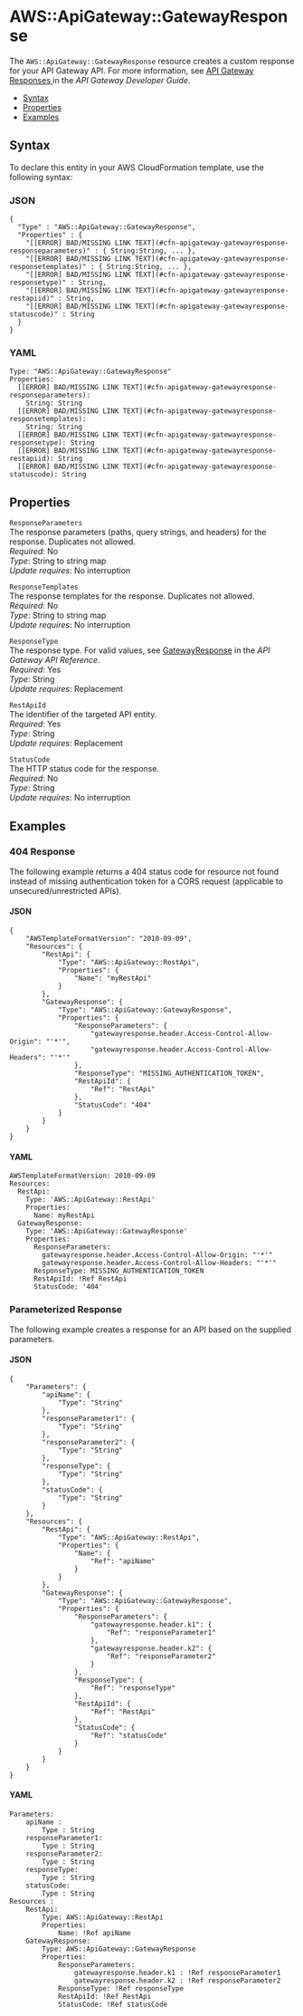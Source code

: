 # AWS::ApiGateway::GatewayResponse<a name="aws-resource-apigateway-gatewayresponse"></a>

The `AWS::ApiGateway::GatewayResponse` resource creates a custom response for your API Gateway API\. For more information, see [API Gateway Responses ](http://docs.aws.amazon.com/apigateway/latest/developerguide/customize-gateway-responses.html#api-gateway-gatewayResponse-definition) in the *API Gateway Developer Guide*\.


+ [Syntax](#aws-resource-apigateway-gatewayresponse-syntax)
+ [Properties](#aws-resource-apigateway-gatewayresponse-properties)
+ [Examples](#aws-resource-apigateway-gatewayresponse-examples)

## Syntax<a name="aws-resource-apigateway-gatewayresponse-syntax"></a>

To declare this entity in your AWS CloudFormation template, use the following syntax:

### JSON<a name="aws-resource-apigateway-gatewayresponse-syntax.json"></a>

```
{
  "Type" : "AWS::ApiGateway::GatewayResponse",
  "Properties" : {
    "[[ERROR] BAD/MISSING LINK TEXT](#cfn-apigateway-gatewayresponse-responseparameters)" : { String:String, ... },
    "[[ERROR] BAD/MISSING LINK TEXT](#cfn-apigateway-gatewayresponse-responsetemplates)" : { String:String, ... },
    "[[ERROR] BAD/MISSING LINK TEXT](#cfn-apigateway-gatewayresponse-responsetype)" : String,
    "[[ERROR] BAD/MISSING LINK TEXT](#cfn-apigateway-gatewayresponse-restapiid)" : String,
    "[[ERROR] BAD/MISSING LINK TEXT](#cfn-apigateway-gatewayresponse-statuscode)" : String
  }
}
```

### YAML<a name="aws-resource-apigateway-gatewayresponse-syntax.yaml"></a>

```
Type: "AWS::ApiGateway::GatewayResponse"
Properties:
  [[ERROR] BAD/MISSING LINK TEXT](#cfn-apigateway-gatewayresponse-responseparameters): 
    String: String
  [[ERROR] BAD/MISSING LINK TEXT](#cfn-apigateway-gatewayresponse-responsetemplates): 
    String: String
  [[ERROR] BAD/MISSING LINK TEXT](#cfn-apigateway-gatewayresponse-responsetype): String
  [[ERROR] BAD/MISSING LINK TEXT](#cfn-apigateway-gatewayresponse-restapiid): String
  [[ERROR] BAD/MISSING LINK TEXT](#cfn-apigateway-gatewayresponse-statuscode): String
```

## Properties<a name="aws-resource-apigateway-gatewayresponse-properties"></a>

`ResponseParameters`  
The response parameters \(paths, query strings, and headers\) for the response\. Duplicates not allowed\.  
 *Required*: No  
 *Type*: String to string map  
 *Update requires*: No interruption 

`ResponseTemplates`  
The response templates for the response\. Duplicates not allowed\.  
 *Required*: No  
 *Type*: String to string map  
 *Update requires*: No interruption 

`ResponseType`  
The response type\. For valid values, see [GatewayResponse](http://docs.aws.amazon.com/apigateway/api-reference/resource/gateway-response/) in the *API Gateway API Reference*\.  
 *Required*: Yes  
 *Type*: String  
 *Update requires*: Replacement 

`RestApiId`  
The identifier of the targeted API entity\.  
 *Required*: Yes  
 *Type*: String  
 *Update requires*: Replacement 

`StatusCode`  
The HTTP status code for the response\.  
 *Required*: No  
 *Type*: String  
 *Update requires*: No interruption 

## Examples<a name="aws-resource-apigateway-gatewayresponse-examples"></a>

### 404 Response<a name="aws-resource-apigateway-gatewayresponse-example2"></a>

The following example returns a 404 status code for resource not found instead of missing authentication token for a CORS request \(applicable to unsecured/unrestricted APIs\)\.

#### JSON<a name="aws-resource-apigateway-gatewayresponse-example2.json"></a>

```
{
    "AWSTemplateFormatVersion": "2010-09-09",
    "Resources": {
        "RestApi": {
            "Type": "AWS::ApiGateway::RestApi",
            "Properties": {
                "Name": "myRestApi"
            }
        },
        "GatewayResponse": {
            "Type": "AWS::ApiGateway::GatewayResponse",
            "Properties": {
                "ResponseParameters": {
                    "gatewayresponse.header.Access-Control-Allow-Origin": "'*'",
                    "gatewayresponse.header.Access-Control-Allow-Headers": "'*'"
                },
                "ResponseType": "MISSING_AUTHENTICATION_TOKEN",
                "RestApiId": {
                    "Ref": "RestApi"
                },
                "StatusCode": "404"
            }
        }
    }
}
```

#### YAML<a name="aws-resource-apigateway-gatewayresponse-example2.yaml"></a>

```
AWSTemplateFormatVersion: 2010-09-09
Resources:
  RestApi:
    Type: 'AWS::ApiGateway::RestApi'
    Properties:
      Name: myRestApi
  GatewayResponse:
    Type: 'AWS::ApiGateway::GatewayResponse'
    Properties:
      ResponseParameters:
        gatewayresponse.header.Access-Control-Allow-Origin: "'*'"
        gatewayresponse.header.Access-Control-Allow-Headers: "'*'"
      ResponseType: MISSING_AUTHENTICATION_TOKEN
      RestApiId: !Ref RestApi
      StatusCode: '404'
```

### Parameterized Response<a name="aws-resource-apigateway-gatewayresponse-example1"></a>

The following example creates a response for an API based on the supplied parameters\.

#### JSON<a name="aws-resource-apigateway-gatewayresponse-example1.json"></a>

```
{
    "Parameters": {
        "apiName": {
            "Type": "String"
        },
        "responseParameter1": {
            "Type": "String"
        },
        "responseParameter2": {
            "Type": "String"
        },
        "responseType": {
            "Type": "String"
        },
        "statusCode": {
            "Type": "String"
        }
    },
    "Resources": {
        "RestApi": {
            "Type": "AWS::ApiGateway::RestApi",
            "Properties": {
                "Name": {
                    "Ref": "apiName"
                }
            }
        },
        "GatewayResponse": {
            "Type": "AWS::ApiGateway::GatewayResponse",
            "Properties": {
                "ResponseParameters": {
                    "gatewayresponse.header.k1": {
                        "Ref": "responseParameter1"
                    },
                    "gatewayresponse.header.k2": {
                        "Ref": "responseParameter2"
                    }
                },
                "ResponseType": {
                    "Ref": "responseType"
                },
                "RestApiId": {
                    "Ref": "RestApi"
                },
                "StatusCode": {
                    "Ref": "statusCode"
                }
            }
        }
    }
}
```

#### YAML<a name="aws-resource-apigateway-gatewayresponse-example1.yaml"></a>

```
Parameters:
    apiName :
        Type : String
    responseParameter1:
        Type : String
    responseParameter2:
        Type : String
    responseType:
        Type : String
    statusCode:
        Type : String
Resources :
    RestApi:
        Type: AWS::ApiGateway::RestApi
        Properties:
            Name: !Ref apiName
    GatewayResponse:
        Type: AWS::ApiGateway::GatewayResponse
        Properties:
            ResponseParameters:
                gatewayresponse.header.k1 : !Ref responseParameter1
                gatewayresponse.header.k2 : !Ref responseParameter2
            ResponseType: !Ref responseType
            RestApiId: !Ref RestApi
            StatusCode: !Ref statusCode
```